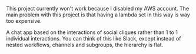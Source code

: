 This project currently won't work because I disabled my AWS account. The main problem with this project is that having a lambda set in this way is way too expensive. 

A chat app based on the interactions of social cliques rather than 1 to 1 individual interactions. You can think of this like Slack, except instead of nested workflows, channels and subgroups, the hierarchy is flat.
